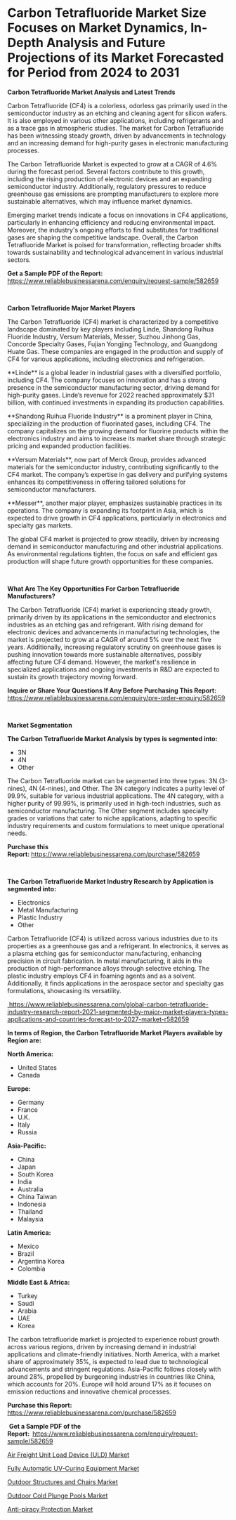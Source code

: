 <p><h1>Carbon Tetrafluoride Market Size Focuses on Market Dynamics, In-Depth Analysis and Future Projections of its Market Forecasted for Period from 2024 to 2031</h1></p><p><strong>Carbon Tetrafluoride Market Analysis and Latest Trends</strong></p>
<p><p>Carbon Tetrafluoride (CF4) is a colorless, odorless gas primarily used in the semiconductor industry as an etching and cleaning agent for silicon wafers. It is also employed in various other applications, including refrigerants and as a trace gas in atmospheric studies. The market for Carbon Tetrafluoride has been witnessing steady growth, driven by advancements in technology and an increasing demand for high-purity gases in electronic manufacturing processes.</p><p>The Carbon Tetrafluoride Market is expected to grow at a CAGR of 4.6% during the forecast period. Several factors contribute to this growth, including the rising production of electronic devices and an expanding semiconductor industry. Additionally, regulatory pressures to reduce greenhouse gas emissions are prompting manufacturers to explore more sustainable alternatives, which may influence market dynamics.</p><p>Emerging market trends indicate a focus on innovations in CF4 applications, particularly in enhancing efficiency and reducing environmental impact. Moreover, the industry's ongoing efforts to find substitutes for traditional gases are shaping the competitive landscape. Overall, the Carbon Tetrafluoride Market is poised for transformation, reflecting broader shifts towards sustainability and technological advancement in various industrial sectors.</p></p>
<p><strong>Get a Sample PDF of the Report:&nbsp;</strong> <a href="https://www.reliablebusinessarena.com/enquiry/request-sample/582659?utm_campaign=1573&utm_medium=2&utm_source=Github&utm_content=ia&utm_term=12102024&utm_id=carbon-tetrafluoride">https://www.reliablebusinessarena.com/enquiry/request-sample/582659</a></p>
<p>&nbsp;</p>
<p><strong>Carbon Tetrafluoride Major Market Players</strong></p>
<p><p>The Carbon Tetrafluoride (CF4) market is characterized by a competitive landscape dominated by key players including Linde, Shandong Ruihua Fluoride Industry, Versum Materials, Messer, Suzhou Jinhong Gas, Concorde Specialty Gases, Fujian Yongjing Technology, and Guangdong Huate Gas. These companies are engaged in the production and supply of CF4 for various applications, including electronics and refrigeration.</p><p>**Linde** is a global leader in industrial gases with a diversified portfolio, including CF4. The company focuses on innovation and has a strong presence in the semiconductor manufacturing sector, driving demand for high-purity gases. Linde’s revenue for 2022 reached approximately $31 billion, with continued investments in expanding its production capabilities.</p><p>**Shandong Ruihua Fluoride Industry** is a prominent player in China, specializing in the production of fluorinated gases, including CF4. The company capitalizes on the growing demand for fluorine products within the electronics industry and aims to increase its market share through strategic pricing and expanded production facilities.</p><p>**Versum Materials**, now part of Merck Group, provides advanced materials for the semiconductor industry, contributing significantly to the CF4 market. The company’s expertise in gas delivery and purifying systems enhances its competitiveness in offering tailored solutions for semiconductor manufacturers.</p><p>**Messer**, another major player, emphasizes sustainable practices in its operations. The company is expanding its footprint in Asia, which is expected to drive growth in CF4 applications, particularly in electronics and specialty gas markets.</p><p>The global CF4 market is projected to grow steadily, driven by increasing demand in semiconductor manufacturing and other industrial applications. As environmental regulations tighten, the focus on safe and efficient gas production will shape future growth opportunities for these companies.</p></p>
<p>&nbsp;</p>
<p><strong>What Are The Key Opportunities For Carbon Tetrafluoride Manufacturers?</strong></p>
<p><p>The Carbon Tetrafluoride (CF4) market is experiencing steady growth, primarily driven by its applications in the semiconductor and electronics industries as an etching gas and refrigerant. With rising demand for electronic devices and advancements in manufacturing technologies, the market is projected to grow at a CAGR of around 5% over the next five years. Additionally, increasing regulatory scrutiny on greenhouse gases is pushing innovation towards more sustainable alternatives, possibly affecting future CF4 demand. However, the market's resilience in specialized applications and ongoing investments in R&D are expected to sustain its growth trajectory moving forward.</p></p>
<p><strong>Inquire or Share Your Questions If Any Before Purchasing This Report:</strong> <a href="https://www.reliablebusinessarena.com/enquiry/pre-order-enquiry/582659?utm_campaign=1573&utm_medium=2&utm_source=Github&utm_content=ia&utm_term=12102024&utm_id=carbon-tetrafluoride">https://www.reliablebusinessarena.com/enquiry/pre-order-enquiry/582659</a></p>
<p>&nbsp;</p>
<p><strong>Market Segmentation</strong></p>
<p><strong>The Carbon Tetrafluoride Market Analysis by types is segmented into:</strong></p>
<p><ul><li>3N</li><li>4N</li><li>Other</li></ul></p>
<p><p>The Carbon Tetrafluoride market can be segmented into three types: 3N (3-nines), 4N (4-nines), and Other. The 3N category indicates a purity level of 99.9%, suitable for various industrial applications. The 4N category, with a higher purity of 99.99%, is primarily used in high-tech industries, such as semiconductor manufacturing. The Other segment includes specialty grades or variations that cater to niche applications, adapting to specific industry requirements and custom formulations to meet unique operational needs.</p></p>
<p><strong>Purchase this Report:&nbsp;</strong><a href="https://www.reliablebusinessarena.com/purchase/582659?utm_campaign=1573&utm_medium=2&utm_source=Github&utm_content=ia&utm_term=12102024&utm_id=carbon-tetrafluoride">https://www.reliablebusinessarena.com/purchase/582659</a></p>
<p>&nbsp;</p>
<p><strong>The Carbon Tetrafluoride Market Industry Research by Application is segmented into:</strong></p>
<p><ul><li>Electronics</li><li>Metal Manufacturing</li><li>Plastic Industry</li><li>Other</li></ul></p>
<p><p>Carbon Tetrafluoride (CF4) is utilized across various industries due to its properties as a greenhouse gas and a refrigerant. In electronics, it serves as a plasma etching gas for semiconductor manufacturing, enhancing precision in circuit fabrication. In metal manufacturing, it aids in the production of high-performance alloys through selective etching. The plastic industry employs CF4 in foaming agents and as a solvent. Additionally, it finds applications in the aerospace sector and specialty gas formulations, showcasing its versatility.</p></p>
<p><a href="https://www.reliablebusinessarena.com/global-carbon-tetrafluoride-industry-research-report-2021-segmented-by-major-market-players-types-applications-and-countries-forecast-to-2027-market-r582659?utm_campaign=1573&utm_medium=2&utm_source=Github&utm_content=ia&utm_term=12102024&utm_id=carbon-tetrafluoride">&nbsp;https://www.reliablebusinessarena.com/global-carbon-tetrafluoride-industry-research-report-2021-segmented-by-major-market-players-types-applications-and-countries-forecast-to-2027-market-r582659</a></p>
<p><strong>In terms of Region, the Carbon Tetrafluoride Market Players available by Region are:</strong></p>
<p>
    <p> <strong> North America: </strong>
        <ul>
            <li>United States</li>
            <li>Canada</li>
        </ul>
        </p> 
    <p> <strong> Europe: </strong>
        <ul>
            <li>Germany</li>
            <li>France</li>
            <li>U.K.</li>
            <li>Italy</li>
            <li>Russia</li>
        </ul>
        </p> 
    <p> <strong> Asia-Pacific: </strong>
        <ul>
            <li>China</li>
            <li>Japan</li>
            <li>South Korea</li>
            <li>India</li>
            <li>Australia</li>
            <li>China Taiwan</li>
            <li>Indonesia</li>
            <li>Thailand</li>
            <li>Malaysia</li>
        </ul>
        </p> 
    <p> <strong> Latin America: </strong>
        <ul>
            <li>Mexico</li>
            <li>Brazil</li>
            <li>Argentina Korea</li>
            <li>Colombia</li>
        </ul>
        </p> 
    <p> <strong> Middle East & Africa: </strong>
        <ul>
            <li>Turkey</li>
            <li>Saudi</li>
            <li>Arabia</li>
            <li>UAE</li>
            <li>Korea</li>
        </ul>
    </p>
    </p>
<p><p>The carbon tetrafluoride market is projected to experience robust growth across various regions, driven by increasing demand in industrial applications and climate-friendly initiatives. North America, with a market share of approximately 35%, is expected to lead due to technological advancements and stringent regulations. Asia-Pacific follows closely with around 28%, propelled by burgeoning industries in countries like China, which accounts for 20%. Europe will hold around 17% as it focuses on emission reductions and innovative chemical processes.</p></p>
<p><strong>Purchase this Report: </strong><a href="https://www.reliablebusinessarena.com/purchase/582659?utm_campaign=1573&utm_medium=2&utm_source=Github&utm_content=ia&utm_term=12102024&utm_id=carbon-tetrafluoride">https://www.reliablebusinessarena.com/purchase/582659</a></p>
<p>&nbsp;<strong>Get a Sample PDF of the Report:&nbsp;&nbsp;</strong><a href="https://www.reliablebusinessarena.com/enquiry/request-sample/582659?utm_campaign=1573&utm_medium=2&utm_source=Github&utm_content=ia&utm_term=12102024&utm_id=carbon-tetrafluoride">https://www.reliablebusinessarena.com/enquiry/request-sample/582659</a></p>
<p><strong></strong></p>
<p><p><a href="https://github.com/JubayerMia832/Market-Research-Report-List-1/blob/main/air-freight-unit-load-device-uld-market.md?utm_campaign=1573&utm_medium=2&utm_source=Github&utm_content=ia&utm_term=12102024&utm_id=carbon-tetrafluoride">Air Freight Unit Load Device (ULD) Market</a></p><p><a href="https://github.com/NancyAlvarado586/Market-Research-Report-List-1/blob/main/fully-automatic-uv-curing-equipment-market.md?utm_campaign=1573&utm_medium=2&utm_source=Github&utm_content=ia&utm_term=12102024&utm_id=carbon-tetrafluoride">Fully Automatic UV-Curing Equipment Market</a></p><p><a href="https://www.linkedin.com/pulse/booming-outdoor-structures-chairs-market-sector-analysis-growth-m1kxc?utm_campaign=1573&utm_medium=2&utm_source=Github&utm_content=ia&utm_term=12102024&utm_id=carbon-tetrafluoride">Outdoor Structures and Chairs Market</a></p><p><a href="https://www.linkedin.com/pulse/investing-outdoor-cold-plunge-pools-market-trends-leading-ngj8e?utm_campaign=1573&utm_medium=2&utm_source=Github&utm_content=ia&utm_term=12102024&utm_id=carbon-tetrafluoride">Outdoor Cold Plunge Pools Market</a></p><p><a href="https://www.linkedin.com/pulse/anti-piracy-protection-sector-surge-63-growth-roadmap-2031-ptmfc?utm_campaign=1573&utm_medium=2&utm_source=Github&utm_content=ia&utm_term=12102024&utm_id=carbon-tetrafluoride">Anti-piracy Protection Market</a></p></p>